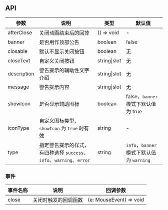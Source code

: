 
## API

| 参数 | 说明 | 类型 | 默认值 |
| --- | --- | --- | --- |
| afterClose | 关闭动画结束后的回掉 | () => void | - |
| banner | 是否用作顶部公告 | boolean | false |
| closable | 默认不显示关闭按钮 | boolean | 无 |
| closeText | 自定义关闭按钮 | string\|slot | 无 |
| description | 警告提示的辅助性文字介绍 | string\|slot | 无 |
| message | 警告提示内容 | string\|slot | 无 |
| showIcon | 是否显示辅助图标 | boolean | false，`banner` 模式下默认值为 true |
| iconType | 自定义图标类型，`showIcon` 为 `true` 时有效 | string | - |
| type | 指定警告提示的样式，有四种选择 `success`、`info`、`warning`、`error` | string | `info`，`banner` 模式下默认值为 `warning` |

### 事件
| 事件名称 | 说明 | 回调参数 |
| --- | --- | --- |
| close | 关闭时触发的回调函数 | (e: MouseEvent) => void |
